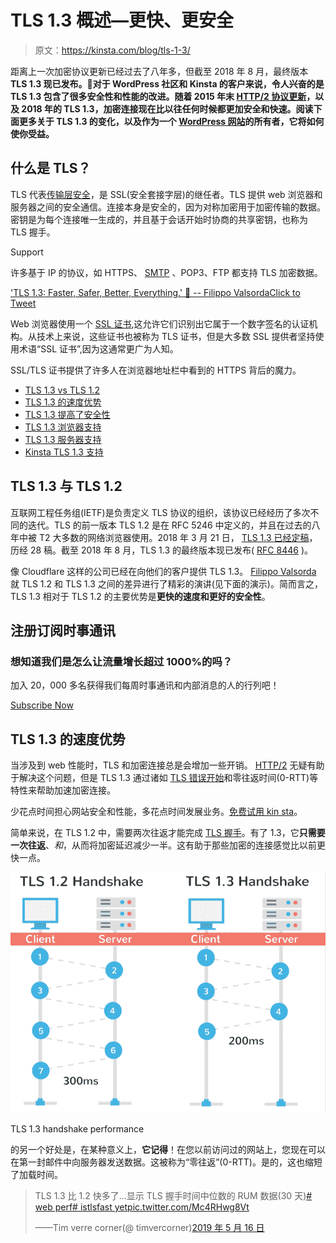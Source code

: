 # TLS 1.3 概述—更快、更安全

> 原文：<https://kinsta.com/blog/tls-1-3/>

距离上一次加密协议更新已经过去了八年多，但截至 2018 年 8 月，最终版本 **TLS 1.3 现已发布。👏对于 WordPress 社区和 Kinsta 的客户来说，令人兴奋的是 TLS 1.3 包含了很多安全性和性能的改进。随着 2015 年末 [HTTP/2 协议更新](https://kinsta.com/learn/what-is-http2/)，以及 2018 年的 TLS 1.3，加密连接现在比以往任何时候都更加安全和快速。阅读下面更多关于 TLS 1.3 的变化，以及作为一个 [WordPress 网站](https://kinsta.com/knowledgebase/what-is-wordpress/)的所有者，它将如何使你受益。**



## 什么是 TLS？

TLS 代表[传输层安全](https://en.wikipedia.org/wiki/Transport_Layer_Security)，是 SSL(安全套接字层)的继任者。TLS 提供 web 浏览器和服务器之间的安全通信。连接本身是安全的，因为对称加密用于加密传输的数据。密钥是为每个连接唯一生成的，并且基于会话开始时协商的共享密钥，也称为 TLS 握手。

Support

许多基于 IP 的协议，如 HTTPS、 [SMTP](https://kinsta.com/blog/smtp-port/) 、POP3、FTP 都支持 TLS 加密数据。

['TLS 1.3: Faster, Safer, Better, Everything.' 🚀 -- Filippo ValsordaClick to Tweet](https://twitter.com/intent/tweet?url=https%3A%2F%2Fkinsta.com%2Fblog%2Ftls-1-3%2F&via=kinsta&text=%27TLS+1.3%3A+Faster%2C+Safer%2C+Better%2C+Everything.%27+%F0%9F%9A%80+--+Filippo+Valsorda&hashtags=TLS%2Cwebsec)

Web 浏览器使用一个 [SSL 证书](https://kinsta.com/blog/free-ssl-certificate/),这允许它们识别出它属于一个数字签名的认证机构。从技术上来说，这些证书也被称为 TLS 证书，但是大多数 SSL 提供者坚持使用术语“SSL 证书”,因为这通常更广为人知。

SSL/TLS 证书提供了许多人在浏览器地址栏中看到的 HTTPS 背后的魔力。

*   [TLS 1.3 vs TLS 1.2](#tls-1.3-vs-tls-1.2)
*   [TLS 1.3 的速度优势](#speed-tls-1.3)
*   [TLS 1.3 提高了安全性](#security-tls-1.3)
*   [TLS 1.3 浏览器支持](#tls-1.3-browser-support)
*   [TLS 1.3 服务器支持](#tls-1.3-server-support)
*   [Kinsta TLS 1.3 支持](#kinsta-tls-1.3-support)

## TLS 1.3 与 TLS 1.2

互联网工程任务组(IETF)是负责定义 TLS 协议的组织，该协议已经经历了多次不同的迭代。TLS 的前一版本 TLS 1.2 是在 RFC 5246 中定义的，并且在过去的八年中被 T2 大多数的网络浏览器使用。2018 年 3 月 21 日， [TLS 1.3 已经定稿](https://www.ietf.org/mail-archive/web/ietf-announce/current/msg17592.html)，历经 28 稿。截至 2018 年 8 月，TLS 1.3 的最终版本现已发布( [RFC 8446](https://tools.ietf.org/html/rfc8446) )。









像 Cloudflare 这样的公司已经在向他们的客户提供 TLS 1.3。 [Filippo Valsorda](https://twitter.com/FiloSottile) 就 TLS 1.2 和 TLS 1.3 之间的差异进行了精彩的演讲(见下面的演示)。简而言之，TLS 1.3 相对于 TLS 1.2 的主要优势是**更快的速度和更好的安全性**。

## 注册订阅时事通讯



### 想知道我们是怎么让流量增长超过 1000%的吗？

加入 20，000 多名获得我们每周时事通讯和内部消息的人的行列吧！

[Subscribe Now](#newsletter)

## TLS 1.3 的速度优势

当涉及到 web 性能时，TLS 和加密连接总是会增加一些开销。 [HTTP/2](https://kinsta.com/learn/what-is-http2/) 无疑有助于解决这个问题，但是 TLS 1.3 通过诸如 [TLS 错误开始](https://blogs.windows.com/msedgedev/2016/06/15/building-a-faster-and-more-secure-web-with-tcp-fast-open-tls-false-start-and-tls-1-3/)和零往返时间(0-RTT)等特性来帮助加速加密连接。

少花点时间担心网站安全和性能，多花点时间发展业务。[免费试用 kin sta](https://hubs.ly/H0pklC_0)。

简单来说，在 TLS 1.2 中，需要两次往返才能完成 [TLS 握手](https://kinsta.com/knowledgebase/ssl-handshake-failed/#3-configure-your-browser-for-the-latest-ssltls-protocol-support)。有了 1.3，它**只需要一次往返**、*和*，从而将加密延迟减少一半。这有助于那些加密的连接感觉比以前更快一点。

![tls 1.3 handshake performance](img/13dc6c8aa6241ebdb7a3a8db738d7d14.png "TLS 1.3 handshake performance")

TLS 1.3 handshake performance



的另一个好处是，在某种意义上，**它记得**！在您以前访问过的网站上，您现在可以在第一封邮件中向服务器发送数据。这被称为“零往返”(0-RTT)。是的，这也缩短了加载时间。

> TLS 1.3 比 1.2 快多了…显示 TLS 握手时间中位数的 RUM 数据(30 天)[# web perf](https://twitter.com/hashtag/webperf?src=hash&ref_src=twsrc%5Etfw)[# istlsfast yet](https://twitter.com/hashtag/isTLSFastYet?src=hash&ref_src=twsrc%5Etfw)[pic.twitter.com/Mc4RHwg8Vt](https://t.co/Mc4RHwg8Vt)
> 
> ——Tim verre corner(@ timvercorner)[2019 年 5 月 16 日](https://twitter.com/TimVereecke/status/1129032997221609472?ref_src=twsrc%5Etfw)